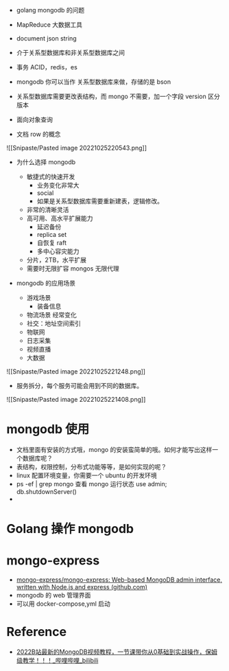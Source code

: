 - golang mongodb 的问题
- MapReduce 大数据工具

- document json string
- 介于关系型数据库和非关系型数据库之间
- 事务 ACID，redis，es
- mongodb 你可以当作 关系型数据库来做，存储的是 bson
- 关系型数据库需要更改表结构，而 mongo 不需要，加一个字段 version 区分版本
- 面向对象查询
- 文档 row 的概念

![[Snipaste/Pasted image 20221025220543.png]]

- 为什么选择 mongodb
	- 敏捷式的快速开发
		- 业务变化非常大
		- social
		- 如果是关系型数据库需要重新建表，逻辑修改。
	- 非常的清晰灵活
	- 高可用、高水平扩展能力
		- 延迟备份
		- replica set
		- 自恢复 raft
		- 多中心容灾能力
	- 分片，2TB，水平扩展
	- 需要时无限扩容 mongos 无限代理

- mongodb 的应用场景
	- 游戏场景
		- 装备信息
	- 物流场景 经常变化
	- 社交：地址空间索引
	- 物联网
	- 日志采集
	- 视频直播
	- 大数据

![[Snipaste/Pasted image 20221025221248.png]]

- 服务拆分，每个服务可能会用到不同的数据库。

![[Snipaste/Pasted image 20221025221408.png]]

# mongodb 使用
- 文档里面有安装的方式哦，mongo 的安装蛮简单的哦。如何才能写出这样一个数据库呢？
- 表结构，权限控制，分布式功能等等，是如何实现的呢？
- linux 配置环境变量，你需要一个 ubuntu 的开发环境
- ps -ef | grep mongo 查看 mongo 运行状态 use admin; db.shutdownServer()
- 
# Golang 操作 mongodb


# mongo-express
- [mongo-express/mongo-express: Web-based MongoDB admin interface, written with Node.js and express (github.com)](https://github.com/mongo-express/mongo-express)
- mongodb 的 web 管理界面
- 可以用 docker-compose,yml 启动


# Reference
- [2022B站最新的MongoDB视频教程，一节课带你从0基础到实战操作，保姆级教学！！！_哔哩哔哩_bilibili](https://www.bilibili.com/video/BV1CS4y1e7Pb/?spm_id_from=333.337.search-card.all.click&vd_source=25509bb582bc4a25d86d871d5cdffca3)